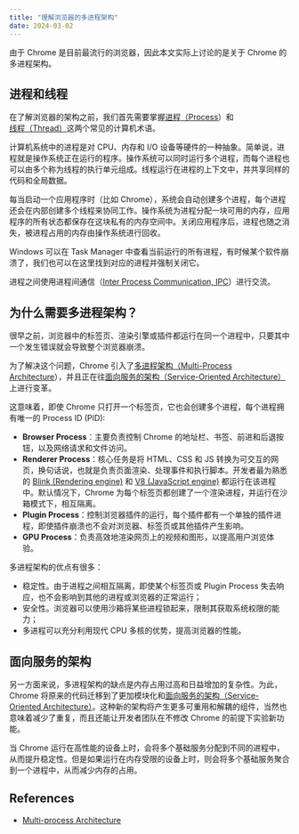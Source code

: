 ```yaml
---
title: "理解浏览器的多进程架构"
date: 2024-03-02
---
```


由于 Chrome 是目前最流行的浏览器，因此本文实际上讨论的是关于 Chrome 的多进程架构。

## 进程和线程

在了解浏览器的架构之前，我们首先需要掌握[进程（Process](<https://en.wikipedia.org/wiki/Process_(computing)>)）和[线程（Thread）](<https://en.wikipedia.org/wiki/Thread_(computing)>)这两个常见的计算机术语。

计算机系统中的进程是对 CPU、内存和 I/O 设备等硬件的一种抽象。简单说，进程就是操作系统正在运行的程序。操作系统可以同时运行多个进程，而每个进程也可以由多个称为线程的执行单元组成。线程运行在进程的上下文中，并共享同样的代码和全局数据。

每当启动一个应用程序时（比如 Chrome），系统会自动创建多个进程，每个进程还会在内部创建多个线程来协同工作。操作系统为进程分配一块可用的内存，应用程序的所有状态都保存在这块私有的内存空间中。关闭应用程序后，进程也随之消失，被进程占用的内存由操作系统进行回收。

Windows 可以在 Task Manager 中查看当前运行的所有进程，有时候某个软件崩溃了，我们也可以在这里找到对应的进程并强制关闭它。

进程之间使用进程间通信（[Inter Process Communication, IPC](https://en.wikipedia.org/wiki/Inter-process_communication)）进行交流。

## 为什么需要多进程架构？

很早之前，浏览器中的标签页、渲染引擎或插件都运行在同一个进程中，只要其中一个发生错误就会导致整个浏览器崩溃。

为了解决这个问题，Chrome 引入了[多进程架构（Multi-Process Architecture](https://www.chromium.org/developers/design-documents/multi-process-architecture/)），并且正在往[面向服务的架构（Service-Oriented Architecture）](https://www.chromium.org/servicification)上进行变革。

这意味着，即使 Chrome 只打开一个标签页，它也会创建多个进程，每个进程拥有唯一的 Process ID (PID):

- **Browser Process**：主要负责控制 Chrome 的地址栏、书签、前进和后退按钮，以及网络请求和文件访问。
- **Renderer Process**：核心任务是将 HTML、CSS 和 JS 转换为可交互的网页，换句话说，也就是负责页面渲染、处理事件和执行脚本。开发者最为熟悉的 [Blink (Rendering engine)](https://www.chromium.org/blink/) 和 [V8 (JavaScript engine)](https://v8.dev/) 都运行在该进程中。默认情况下，Chrome 为每个标签页都创建了一个渲染进程，并运行在沙箱模式下，相互隔离。
- **Plugin Process**：控制浏览器插件的运行，每个插件都有一个单独的插件进程，即使插件崩溃也不会对浏览器、标签页或其他插件产生影响。
- **GPU Process**：负责高效地渲染网页上的视频和图形，以提高用户浏览体验。

多进程架构的优点有很多：

- 稳定性。由于进程之间相互隔离，即使某个标签页或 Plugin Process 失去响应，也不会影响到其他的进程或浏览器的正常运行；
- 安全性。浏览器可以使用沙箱将某些进程锁起来，限制其获取系统权限的能力；
- 多进程可以充分利用现代 CPU 多核的优势，提高浏览器的性能。

## 面向服务的架构

另一方面来说，多进程架构的缺点是内存占用过高和日益增加的复杂性。为此，Chrome 将原来的代码迁移到了更加模块化和[面向服务的架构（Service-Oriented Architecture）](https://www.chromium.org/servicification)。这种新的架构将产生更多可重用和解耦的组件，当然也意味着减少了重复，而且还能让开发者团队在不修改 Chrome 的前提下实验新功能。

当 Chrome 运行在高性能的设备上时，会将多个基础服务分配到不同的进程中，从而提升稳定性。但是如果运行在内存受限的设备上时，则会将多个基础服务聚合到一个进程中，从而减少内存的占用。

## References

- [Multi-process Architecture](https://www.chromium.org/developers/design-documents/multi-process-architecture/)
